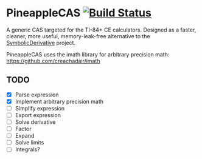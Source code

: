 # PineappleCAS [![Build Status](https://travis-ci.org/nathanfarlow/PineappleCAS.svg)](https://travis-ci.org/nathanfarlow/PineappleCAS)

A generic CAS targeted for the TI-84+ CE calculators. Designed as a faster, cleaner, more useful, memory-leak-free alternative to the [SymbolicDerivative](https://github.com/nathanfarlow/SymbolicDerivative) project.

PineappleCAS uses the imath library for arbitrary precision math: https://github.com/creachadair/imath

## TODO
- [X] Parse expression
- [X] Implement arbitrary precision math
- [ ] Simplify expression
- [ ] Export expression
- [ ] Solve derivative
- [ ] Factor
- [ ] Expand
- [ ] Solve limits
- [ ] Integrals?
